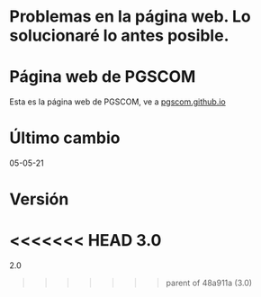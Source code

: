 # Problemas en la página web. Lo solucionaré lo antes posible. 
# Página web de PGSCOM
Esta es la página web de PGSCOM, ve a [pgscom.github.io](https://pgscom.github.io/)
# Último cambio
05-05-21
# Versión
<<<<<<< HEAD
3.0
=======
2.0
>>>>>>> parent of 48a911a (3.0)
